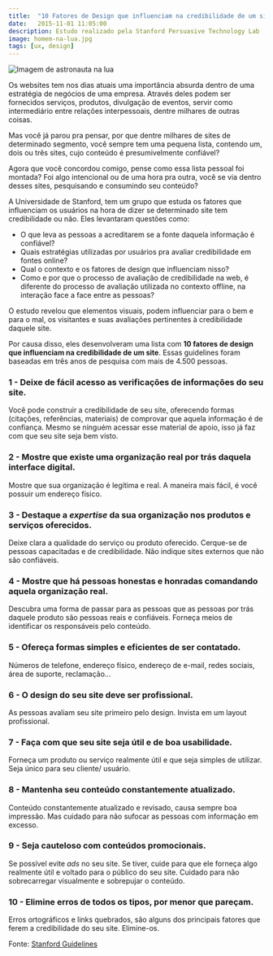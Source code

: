 ```yaml
---
title:  "10 Fatores de Design que influenciam na credibilidade de um site"
date:   2015-11-01 11:05:00
description: Estudo realizado pela Stanford Persuasive Technology Lab
image: homem-na-lua.jpg
tags: [ux, design]
---
```


![Imagem de astronauta na lua](../../assets/images/homem-na-lua.jpg)

Os websites tem nos dias atuais uma importância absurda dentro de uma estratégia de negócios de uma empresa. Através deles podem ser fornecidos serviços, produtos, divulgação de eventos, servir como intermediário entre relações interpessoais, dentre milhares de outras coisas. 

Mas você já parou pra pensar, por que dentre milhares de sites de determinado segmento, você sempre tem uma pequena lista, contendo um, dois ou três sites, cujo conteúdo é presumivelmente confiável? 

Agora que você concordou comigo, pense como essa lista pessoal foi montada? Foi algo intencional ou de uma hora pra outra, você se via dentro desses sites, pesquisando e consumindo seu conteúdo? 

A Universidade de Stanford, tem um grupo que estuda os fatores que influenciam os usuários na hora de dizer se determinado site tem credibilidade ou não. Eles levantaram questões como:

* O que leva as pessoas a acreditarem se a fonte daquela informação é confiável?
* Quais estratégias utilizadas por usuários pra avaliar credibilidade em fontes online?
* Qual o contexto e os fatores de design que influenciam nisso?
* Como e por que o processo de avaliação de credibilidade na web, é diferente do processo de avaliação utilizada no contexto offline, na interação face a face entre as pessoas?


O estudo revelou que elementos visuais, podem influenciar para o bem e para o mal, os visitantes e suas avaliações pertinentes à credibilidade daquele site. 

Por causa disso, eles desenvolveram uma lista com **10 fatores de design que influenciam na credibilidade de um site**. Essas guidelines foram baseadas em três anos de pesquisa com mais de 4.500 pessoas.

### 1 - Deixe de fácil acesso as verificações de informações do seu site.

Você pode construir a credibilidade de seu site, oferecendo formas (citações, referências, materiais) de comprovar que aquela informação é de confiança. Mesmo se ninguém acessar esse material de apoio, isso já faz com que seu site seja bem visto.

### 2 - Mostre que existe uma organização real por trás daquela interface digital.

Mostre que sua organização é legítima e real. A maneira mais fácil, é você possuir um endereço físico.

### 3 - Destaque a *expertise* da sua organização nos produtos e serviços oferecidos.

Deixe clara a qualidade do serviço ou produto oferecido.  Cerque-se de pessoas capacitadas e de credibilidade. Não indique sites externos que não são confiáveis.

### 4 - Mostre que há pessoas honestas e honradas comandando aquela organização real.

Descubra uma forma de passar para as pessoas que as pessoas por trás daquele produto são pessoas reais e confiáveis. Forneça meios de identificar os responsáveis pelo conteúdo.

### 5 - Ofereça formas simples e eficientes de ser contatado.

Números de telefone, endereço físico, endereço de e-mail, redes sociais, área de suporte, reclamação...

### 6 - O design do seu site deve ser profissional.

As pessoas avaliam seu site primeiro pelo design. Invista em um layout profissional.

### 7 - Faça com que seu site seja útil e de boa usabilidade.

Forneça um produto ou serviço realmente útil e que seja simples de utilizar. Seja único para seu cliente/ usuário.

### 8 - Mantenha seu conteúdo constantemente atualizado.

Conteúdo constantemente atualizado e revisado, causa sempre boa impressão. Mas cuidado para não sufocar as pessoas com informação em excesso.

### 9 - Seja cauteloso com conteúdos promocionais.

Se possível evite <i>ads</i> no seu site. Se tiver, cuide para que ele forneça algo realmente útil e voltado para o público do seu site. Cuidado para não sobrecarregar visualmente e sobrepujar o conteúdo.

### 10 - Elimine erros de todos os tipos, por menor que pareçam.

Erros ortográficos e links quebrados, são alguns dos principais fatores que ferem a credibilidade do seu site. Elimine-os.

Fonte: [Stanford Guidelines][Stanford]

[Stanford]:http://credibility.stanford.edu/guidelines/index.html

